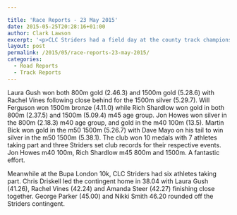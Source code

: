 ```yaml
---

title: 'Race Reports - 23 May 2015'
date: 2015-05-25T20:28:16+01:00
author: Clark Lawson
excerpt: '<p>CLC Striders had a field day at the county track championships at the Prince of Wales Stadium.</p>'
layout: post
permalink: /2015/05/race-reports-23-may-2015/
categories:
  - Road Reports
  - Track Reports
---
```

Laura Gush won both 800m gold (2.46.3) and 1500m gold (5.28.6) with Rachel Vines following close behind for the 1500m silver (5.29.7). Will Ferguson won 1500m bronze (4.11.0) while Rich Shardlow won gold in both 800m (2.37.5) and 1500m (5.09.4) m45 age group. Jon Howes won silver in the 800m (2.18.3) m40 age group, and gold in the m40 100m (13.5). Martin Bick won gold in the m50 1500m (5.26.7) with Dave Mayo on his tail to win silver in the m50 1500m (5.38.1). The club won 10 medals with 7 athletes taking part and three Striders set club records for their respective events. Jon Howes m40 100m, Rich Shardlow m45 800m and 1500m. A fantastic effort. 

Meanwhile at the Bupa London 10k, CLC Striders had six athletes taking part. Chris Driskell led the contingent home in 38.04 with Laura Gush (41.26), Rachel Vines (42.24) and Amanda Steer (42.27) finishing close together. George Parker (45.00) and Nikki Smith 46.20 rounded off the Striders contingent.
